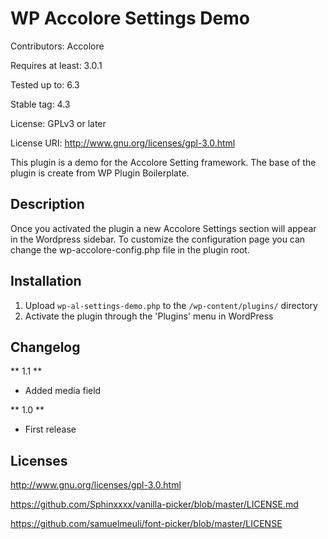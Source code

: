 # WP Accolore Settings Demo #
Contributors: Accolore

Requires at least: 3.0.1

Tested up to: 6.3

Stable tag: 4.3

License: GPLv3 or later

License URI: http://www.gnu.org/licenses/gpl-3.0.html

This plugin is a demo for the Accolore Setting framework. The base of the plugin is create from WP Plugin Boilerplate.
## Description ##

Once you activated the plugin a new Accolore Settings section will appear in the Wordpress sidebar.
To customize the configuration page you can change the wp-accolore-config.php file in the plugin root.

## Installation ##

1. Upload `wp-al-settings-demo.php` to the `/wp-content/plugins/` directory
1. Activate the plugin through the 'Plugins' menu in WordPress

## Changelog ##

** 1.1 **
* Added media field

** 1.0 **
* First release

Licenses
--------

http://www.gnu.org/licenses/gpl-3.0.html

https://github.com/Sphinxxxx/vanilla-picker/blob/master/LICENSE.md

https://github.com/samuelmeuli/font-picker/blob/master/LICENSE